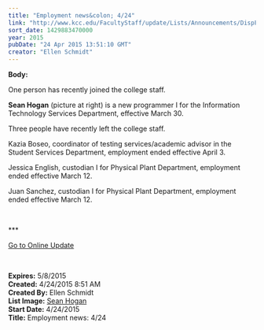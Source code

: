 ```yaml
---
title: "Employment news&colon; 4/24"
link: "http://www.kcc.edu/FacultyStaff/update/Lists/Announcements/DispForm.aspx?ID=1900"
sort_date: 1429883470000
year: 2015
pubDate: "24 Apr 2015 13:51:10 GMT"
creator: "Ellen Schmidt"
---
```


<div><b>Body:</b> <div class="ExternalClass9927DD032F624CC2AD629923C0FC0910"><p>​One person has recently joined the college staff.</p>
<p><strong>Sean Hogan</strong> (picture at right) is a new programmer I for the Information Technology Services Department, effective March 30.</p>
<p>Three people have recently left the college staff.</p>
<p>Kazia Boseo, coordinator of testing services/academic advisor in the  Student Services Department, employment ended effective April 3.</p>
<p>Jessica English, custodian I for Physical Plant Department, employment ended effective March 12.</p>
<p>Juan Sanchez, custodian I for Physical Plant Department, employment ended effective March 12.</p>
<p> </p>
<p>***</p>
<p><a href="/update">Go to Online Update</a></p>
<p><br /></p></div></div>
<div><b>Expires:</b> 5/8/2015</div>
<div><b>Created:</b> 4/24/2015 8:51 AM</div>
<div><b>Created By:</b> Ellen Schmidt</div>
<div><b>List Image:</b> <a href="http://www.kcc.edu/FacultyStaff/update/PublishingImages/SeanHogan-sm.jpg">Sean Hogan</a></div>
<div><b>Start Date:</b> 4/24/2015</div>
<div><b>Title:</b> Employment news: 4/24</div>
